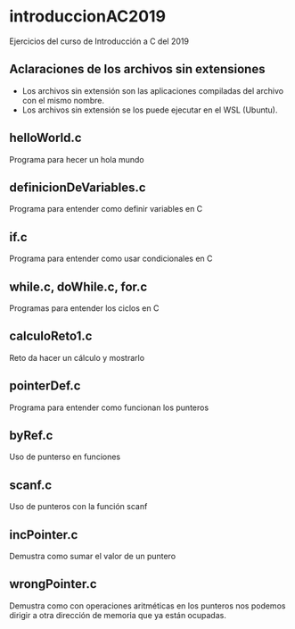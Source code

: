 # introduccionAC2019
Ejercicios del curso de Introducción a C del 2019

## Aclaraciones de los archivos sin extensiones
* Los archivos sin extensión son las aplicaciones compiladas del archivo con el mismo nombre.
* Los archivos sin extensión se los puede ejecutar en el WSL (Ubuntu).

## helloWorld.c
Programa para hecer un hola mundo

## definicionDeVariables.c
Programa para entender como definir variables en C

## if.c
Programa para entender como usar condicionales en C

## while.c, doWhile.c, for.c
Programas para entender los ciclos en C

## calculoReto1.c
Reto da hacer un cálculo y mostrarlo

## pointerDef.c
Programa para entender como funcionan los punteros

## byRef.c
Uso de punterso en funciones

## scanf.c
Uso de punteros con la función scanf

## incPointer.c 
Demustra como sumar el valor de un puntero

## wrongPointer.c 
Demustra como con operaciones aritméticas en los punteros nos podemos dirigir a otra dirección de memoria que ya están ocupadas.